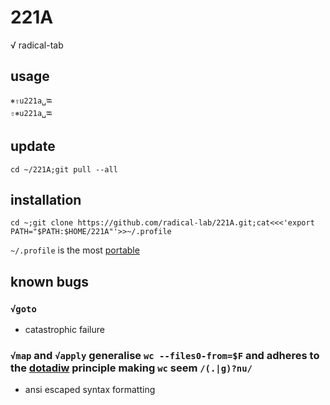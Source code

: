 # 221A
√ radical-tab

## usage
`⎈⇧u221a␣⭾`
<br>`⇧⎈u221a␣⭾`

## update
`cd ~/221A;git pull --all`

## installation
`cd ~;git clone https://github.com/radical-lab/221A.git;cat<<<'export PATH="$PATH:$HOME/221A"'>>~/.profile`

`~/.profile` is the most [portable](https://en.wikipedia.org/wiki/Unix_shell#Configuration_files)

## known bugs

### `√goto`
* catastrophic failure

### `√map` and `√apply` generalise `wc --files0-from=$F` and adheres to the [dotadiw](https://en.wikipedia.org/wiki/Unix_philosophy#Do_One_Thing_and_Do_It_Well) principle making `wc` seem `/(.|g)?nu/`
* ansi escaped syntax formatting
